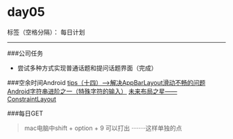 # day05

标签（空格分隔）： 每日计划

---

###公司任务
* 尝试多种方式实现普通话题和提问话题界面（完成）

###空余时间Android
[tips（十四）-->解决AppBarLayout滑动不畅的问题][1]
[Android字符串进阶之一（特殊字符的输入）][2]
[未来布局之星——ConstraintLayout][3]


###每日GET
>mac电脑中shift + option + 9   可以打出 ········这样单独的点


  [1]: http://zkread.com/article/1068010.html
  [2]: http://mikewang.blog.51cto.com/3826268/862643
  [3]: http://www.jianshu.com/p/c34ce21f77b3